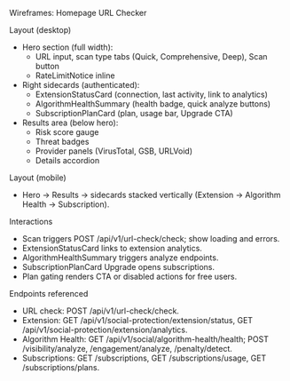 Wireframes: Homepage URL Checker

Layout (desktop)
- Hero section (full width):
  - URL input, scan type tabs (Quick, Comprehensive, Deep), Scan button
  - RateLimitNotice inline
- Right sidecards (authenticated):
  - ExtensionStatusCard (connection, last activity, link to analytics)
  - AlgorithmHealthSummary (health badge, quick analyze buttons)
  - SubscriptionPlanCard (plan, usage bar, Upgrade CTA)
- Results area (below hero):
  - Risk score gauge
  - Threat badges
  - Provider panels (VirusTotal, GSB, URLVoid)
  - Details accordion

Layout (mobile)
- Hero → Results → sidecards stacked vertically (Extension → Algorithm Health → Subscription).

Interactions
- Scan triggers POST /api/v1/url-check/check; show loading and errors.
- ExtensionStatusCard links to extension analytics.
- AlgorithmHealthSummary triggers analyze endpoints.
- SubscriptionPlanCard Upgrade opens subscriptions.
- Plan gating renders CTA or disabled actions for free users.

Endpoints referenced
- URL check: POST /api/v1/url-check/check.
- Extension: GET /api/v1/social-protection/extension/status, GET /api/v1/social-protection/extension/analytics.
- Algorithm Health: GET /api/v1/social/algorithm-health/health; POST /visibility/analyze, /engagement/analyze, /penalty/detect.
- Subscriptions: GET /subscriptions, GET /subscriptions/usage, GET /subscriptions/plans.